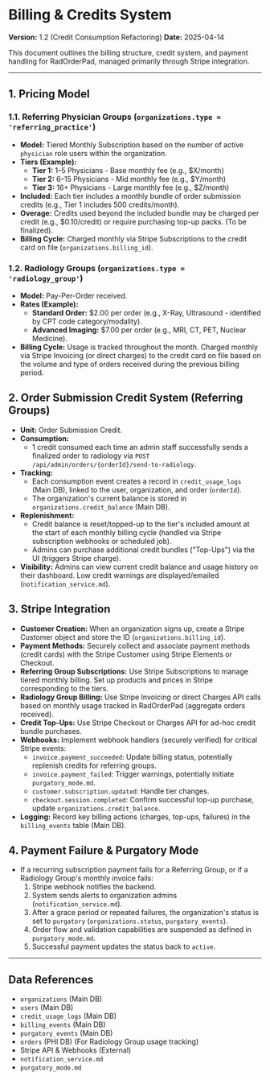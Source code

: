 # Billing & Credits System

**Version:** 1.2 (Credit Consumption Refactoring)
**Date:** 2025-04-14

This document outlines the billing structure, credit system, and payment handling for RadOrderPad, managed primarily through Stripe integration.

---

## 1. Pricing Model

### 1.1. Referring Physician Groups (`organizations.type = 'referring_practice'`)

-   **Model:** Tiered Monthly Subscription based on the number of active `physician` role users within the organization.
-   **Tiers (Example):**
    *   **Tier 1:** 1–5 Physicians - Base monthly fee (e.g., $X/month)
    *   **Tier 2:** 6–15 Physicians - Mid monthly fee (e.g., $Y/month)
    *   **Tier 3:** 16+ Physicians - Large monthly fee (e.g., $Z/month)
-   **Included:** Each tier includes a monthly bundle of order submission credits (e.g., Tier 1 includes 500 credits/month).
-   **Overage:** Credits used beyond the included bundle may be charged per credit (e.g., $0.10/credit) or require purchasing top-up packs. (To be finalized).
-   **Billing Cycle:** Charged monthly via Stripe Subscriptions to the credit card on file (`organizations.billing_id`).

### 1.2. Radiology Groups (`organizations.type = 'radiology_group'`)

-   **Model:** Pay-Per-Order received.
-   **Rates (Example):**
    *   **Standard Order:** $2.00 per order (e.g., X-Ray, Ultrasound - identified by CPT code category/modality).
    *   **Advanced Imaging:** $7.00 per order (e.g., MRI, CT, PET, Nuclear Medicine).
-   **Billing Cycle:** Usage is tracked throughout the month. Charged monthly via Stripe Invoicing (or direct charges) to the credit card on file based on the volume and type of orders received during the previous billing period.

## 2. Order Submission Credit System (Referring Groups)

-   **Unit:** Order Submission Credit.
-   **Consumption:**
    *   1 credit consumed each time an admin staff successfully sends a finalized order to radiology via `POST /api/admin/orders/{orderId}/send-to-radiology`.
-   **Tracking:**
    *   Each consumption event creates a record in `credit_usage_logs` (Main DB), linked to the user, organization, and order (`orderId`).
    *   The organization's current balance is stored in `organizations.credit_balance` (Main DB).
-   **Replenishment:**
    *   Credit balance is reset/topped-up to the tier's included amount at the start of each monthly billing cycle (handled via Stripe subscription webhooks or scheduled job).
    *   Admins can purchase additional credit bundles ("Top-Ups") via the UI (triggers Stripe charge).
-   **Visibility:** Admins can view current credit balance and usage history on their dashboard. Low credit warnings are displayed/emailed (`notification_service.md`).

## 3. Stripe Integration

-   **Customer Creation:** When an organization signs up, create a Stripe Customer object and store the ID (`organizations.billing_id`).
-   **Payment Methods:** Securely collect and associate payment methods (credit cards) with the Stripe Customer using Stripe Elements or Checkout.
-   **Referring Group Subscriptions:** Use Stripe Subscriptions to manage tiered monthly billing. Set up products and prices in Stripe corresponding to the tiers.
-   **Radiology Group Billing:** Use Stripe Invoicing or direct Charges API calls based on monthly usage tracked in RadOrderPad (aggregate orders received).
-   **Credit Top-Ups:** Use Stripe Checkout or Charges API for ad-hoc credit bundle purchases.
-   **Webhooks:** Implement webhook handlers (securely verified) for critical Stripe events:
    *   `invoice.payment_succeeded`: Update billing status, potentially replenish credits for referring groups.
    *   `invoice.payment_failed`: Trigger warnings, potentially initiate `purgatory_mode.md`.
    *   `customer.subscription.updated`: Handle tier changes.
    *   `checkout.session.completed`: Confirm successful top-up purchase, update `organizations.credit_balance`.
-   **Logging:** Record key billing actions (charges, top-ups, failures) in the `billing_events` table (Main DB).

## 4. Payment Failure & Purgatory Mode

-   If a recurring subscription payment fails for a Referring Group, or if a Radiology Group's monthly invoice fails:
    1.  Stripe webhook notifies the backend.
    2.  System sends alerts to organization admins (`notification_service.md`).
    3.  After a grace period or repeated failures, the organization's status is set to `purgatory` (`organizations.status`, `purgatory_events`).
    4.  Order flow and validation capabilities are suspended as defined in `purgatory_mode.md`.
    5.  Successful payment updates the status back to `active`.

---

## Data References

-   `organizations` (Main DB)
-   `users` (Main DB)
-   `credit_usage_logs` (Main DB)
-   `billing_events` (Main DB)
-   `purgatory_events` (Main DB)
-   `orders` (PHI DB) (For Radiology Group usage tracking)
-   Stripe API & Webhooks (External)
-   `notification_service.md`
-   `purgatory_mode.md`
